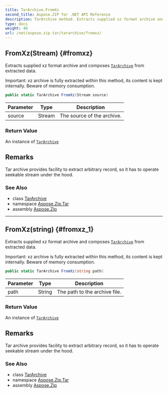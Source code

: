 ```yaml
---
title: TarArchive.FromXz
second_title: Aspose.ZIP for .NET API Reference
description: TarArchive method. Extracts supplied xz format archive and composes TarArchive from extracted data
type: docs
weight: 40
url: /net/aspose.zip.tar/tararchive/fromxz/
---
```

## FromXz(Stream) {#fromxz}

Extracts supplied xz format archive and composes [`TarArchive`](../) from extracted data.

Important: xz archive is fully extracted within this method, its content is kept internally. Beware of memory consumption.

```csharp
public static TarArchive FromXz(Stream source)
```

| Parameter | Type | Description |
| --- | --- | --- |
| source | Stream | The source of the archive. |

### Return Value

An instance of [`TarArchive`](../)

## Remarks

Tar archive provides facility to extract arbitrary record, so it has to operate seekable stream under the hood.

### See Also

* class [TarArchive](../)
* namespace [Aspose.Zip.Tar](../../tararchive/)
* assembly [Aspose.Zip](../../../)

---

## FromXz(string) {#fromxz_1}

Extracts supplied xz format archive and composes [`TarArchive`](../) from extracted data.

Important: xz archive is fully extracted within this method, its content is kept internally. Beware of memory consumption.

```csharp
public static TarArchive FromXz(string path)
```

| Parameter | Type | Description |
| --- | --- | --- |
| path | String | The path to the archive file. |

### Return Value

An instance of [`TarArchive`](../)

## Remarks

Tar archive provides facility to extract arbitrary record, so it has to operate seekable stream under the hood.

### See Also

* class [TarArchive](../)
* namespace [Aspose.Zip.Tar](../../tararchive/)
* assembly [Aspose.Zip](../../../)



